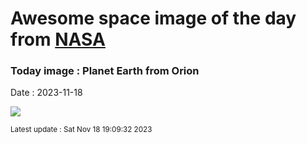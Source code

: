 
# Awesome space image of the day from [NASA](https://api.nasa.gov/)

### Today image : Planet Earth from Orion
Date : 2023-11-18

![](https://apod.nasa.gov/apod/image/2211/Orion_Spacecraft_Earth_Views_20221116-1067.jpg)

<small>Latest update : Sat Nov 18 19:09:32 2023</small>
        